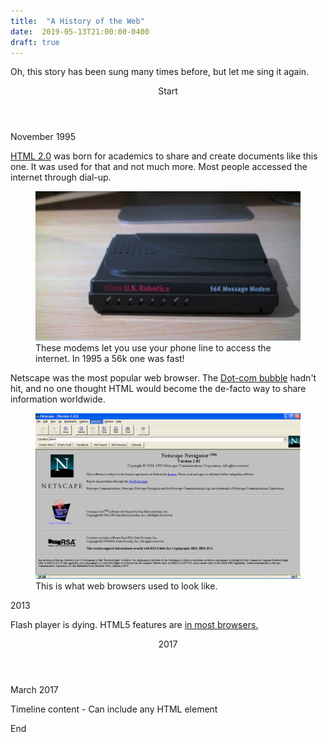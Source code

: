 ```yaml
---
title:  "A History of the Web"
date:  2019-05-13T21:00:00-0400
draft: true
---
```


Oh, this story has been sung many times before, but let me sing it again.

<div class="timeline">
  <header class="timeline-header">
    <span class="tag is-medium is-primary">Start</span>
  </header>
  <div class="timeline-item">
    <div class="timeline-marker"></div>
    <div class="timeline-content">
      <p class="heading">November 1995</p>
      <p>
        <a href="https://tools.ietf.org/html/rfc1866">HTML 2.0</a> was born for academics to share and create documents like this one. It was used for that and not much more. Most people accessed the internet through dial-up.
      </p>
      <figure>
        <img src="./56kmodem.jpg" alt="56k modem" />
        <figcaption>These modems let you use your phone line to access the internet. In 1995 a 56k one was fast!</figcaption>
      </figure>
      <p>
        Netscape was the most popular web browser. The <a href="https://en.wikipedia.org/wiki/Dot-com_bubble">Dot-com bubble</a> hadn't hit, and no one thought HTML would become the de-facto way to share information worldwide.
      </p>
      <figure>

<img src="./netscape.png" alt="Netscape navigator" />
        <figcaption>This is what web browsers used to look like.</figcaption>
      </figure>
    </div>
  </div>
  <div class="timeline-item">
    <div class="timeline-marker"></div>
    <div class="timeline-content">
      <p class="heading">2013</p>
      <p>Flash player is dying. HTML5 features are <a href="https://html5readiness.com/">in most browsers.</a></p>
    </div>
  </div>
  <header class="timeline-header">
    <span class="tag is-primary">2017</span>
  </header>
  <div class="timeline-item">
    <div class="timeline-marker"></div>
    <div class="timeline-content">
      <p class="heading">March 2017</p>
      <p>Timeline content - Can include any HTML element</p>
    </div>
  </div>
  <div class="timeline-header">
    <span class="tag is-medium is-primary">End</span>
  </div>
</div>